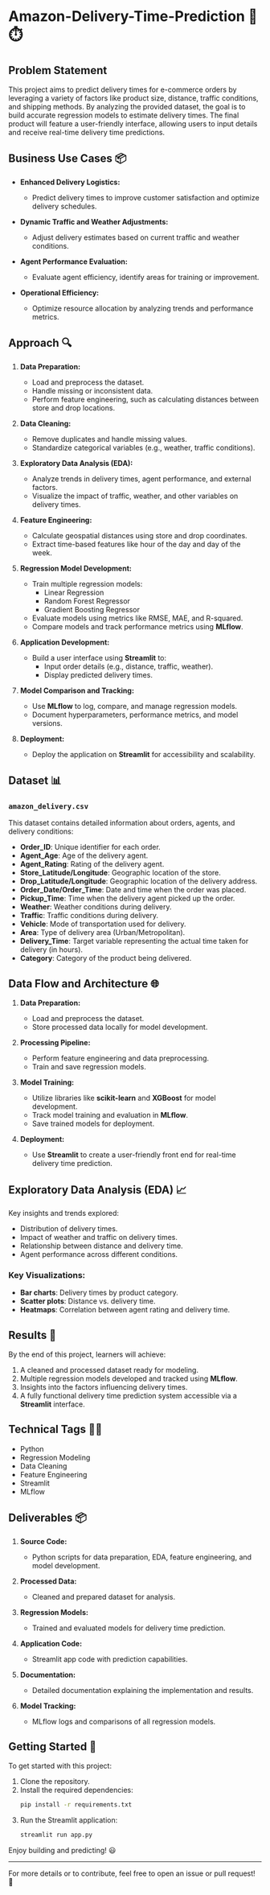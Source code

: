 # Amazon-Delivery-Time-Prediction 🚚⏱️

## Problem Statement

This project aims to predict delivery times for e-commerce orders by leveraging a variety of factors like product size, distance, traffic conditions, and shipping methods. By analyzing the provided dataset, the goal is to build accurate regression models to estimate delivery times. The final product will feature a user-friendly interface, allowing users to input details and receive real-time delivery time predictions.

## Business Use Cases 📦

- **Enhanced Delivery Logistics:** 
  - Predict delivery times to improve customer satisfaction and optimize delivery schedules.
  
- **Dynamic Traffic and Weather Adjustments:**
  - Adjust delivery estimates based on current traffic and weather conditions.

- **Agent Performance Evaluation:**
  - Evaluate agent efficiency, identify areas for training or improvement.

- **Operational Efficiency:**
  - Optimize resource allocation by analyzing trends and performance metrics.

## Approach 🔍

1. **Data Preparation:**
   - Load and preprocess the dataset.
   - Handle missing or inconsistent data.
   - Perform feature engineering, such as calculating distances between store and drop locations.

2. **Data Cleaning:**
   - Remove duplicates and handle missing values.
   - Standardize categorical variables (e.g., weather, traffic conditions).

3. **Exploratory Data Analysis (EDA):**
   - Analyze trends in delivery times, agent performance, and external factors.
   - Visualize the impact of traffic, weather, and other variables on delivery times.

4. **Feature Engineering:**
   - Calculate geospatial distances using store and drop coordinates.
   - Extract time-based features like hour of the day and day of the week.

5. **Regression Model Development:**
   - Train multiple regression models:
     - Linear Regression
     - Random Forest Regressor
     - Gradient Boosting Regressor
   - Evaluate models using metrics like RMSE, MAE, and R-squared.
   - Compare models and track performance metrics using **MLflow**.

6. **Application Development:**
   - Build a user interface using **Streamlit** to:
     - Input order details (e.g., distance, traffic, weather).
     - Display predicted delivery times.

7. **Model Comparison and Tracking:**
   - Use **MLflow** to log, compare, and manage regression models.
   - Document hyperparameters, performance metrics, and model versions.

8. **Deployment:**
   - Deploy the application on **Streamlit** for accessibility and scalability.

## Dataset 📊

### `amazon_delivery.csv`

This dataset contains detailed information about orders, agents, and delivery conditions:

- **Order_ID**: Unique identifier for each order.
- **Agent_Age**: Age of the delivery agent.
- **Agent_Rating**: Rating of the delivery agent.
- **Store_Latitude/Longitude**: Geographic location of the store.
- **Drop_Latitude/Longitude**: Geographic location of the delivery address.
- **Order_Date/Order_Time**: Date and time when the order was placed.
- **Pickup_Time**: Time when the delivery agent picked up the order.
- **Weather**: Weather conditions during delivery.
- **Traffic**: Traffic conditions during delivery.
- **Vehicle**: Mode of transportation used for delivery.
- **Area**: Type of delivery area (Urban/Metropolitan).
- **Delivery_Time**: Target variable representing the actual time taken for delivery (in hours).
- **Category**: Category of the product being delivered.

## Data Flow and Architecture 🌐

1. **Data Preparation:**
   - Load and preprocess the dataset.
   - Store processed data locally for model development.

2. **Processing Pipeline:**
   - Perform feature engineering and data preprocessing.
   - Train and save regression models.

3. **Model Training:**
   - Utilize libraries like **scikit-learn** and **XGBoost** for model development.
   - Track model training and evaluation in **MLflow**.
   - Save trained models for deployment.

4. **Deployment:**
   - Use **Streamlit** to create a user-friendly front end for real-time delivery time prediction.

## Exploratory Data Analysis (EDA) 📈

Key insights and trends explored:

- Distribution of delivery times.
- Impact of weather and traffic on delivery times.
- Relationship between distance and delivery time.
- Agent performance across different conditions.

### Key Visualizations:
- **Bar charts**: Delivery times by product category.
- **Scatter plots**: Distance vs. delivery time.
- **Heatmaps**: Correlation between agent rating and delivery time.

## Results 🎯

By the end of this project, learners will achieve:

1. A cleaned and processed dataset ready for modeling.
2. Multiple regression models developed and tracked using **MLflow**.
3. Insights into the factors influencing delivery times.
4. A fully functional delivery time prediction system accessible via a **Streamlit** interface.

## Technical Tags 🧑‍💻

- Python
- Regression Modeling
- Data Cleaning
- Feature Engineering
- Streamlit
- MLflow

## Deliverables 📦

1. **Source Code:**
   - Python scripts for data preparation, EDA, feature engineering, and model development.

2. **Processed Data:**
   - Cleaned and prepared dataset for analysis.

3. **Regression Models:**
   - Trained and evaluated models for delivery time prediction.

4. **Application Code:**
   - Streamlit app code with prediction capabilities.

5. **Documentation:**
   - Detailed documentation explaining the implementation and results.

6. **Model Tracking:**
   - MLflow logs and comparisons of all regression models.

## Getting Started 🚀

To get started with this project:

1. Clone the repository.
2. Install the required dependencies:
   ```bash
   pip install -r requirements.txt
   ```
3. Run the Streamlit application:
   ```bash
   streamlit run app.py
   ```

Enjoy building and predicting! 😃

---

For more details or to contribute, feel free to open an issue or pull request! 🎉
